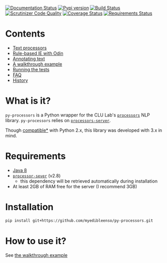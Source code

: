 [![Documentation Status](https://readthedocs.org/projects/py-processors/badge/?version=latest)](http://py-processors.readthedocs.io/en/latest/?badge=latest) [![Pypi version](https://img.shields.io/pypi/v/py-processors.svg)](https://pypi.python.org/pypi/py-processors)  [![Build Status](https://travis-ci.org/myedibleenso/py-processors.svg?branch=master)](https://travis-ci.org/myedibleenso/py-processors) [![Scrutinizer Code Quality](https://scrutinizer-ci.com/g/myedibleenso/py-processors/badges/quality-score.png?b=master)](https://scrutinizer-ci.com/g/myedibleenso/py-processors/?branch=master) [![Coverage Status](https://coveralls.io/repos/github/myedibleenso/py-processors/badge.svg?branch=master)](https://coveralls.io/github/myedibleenso/py-processors?branch=master) [![Requirements Status](https://requires.io/github/myedibleenso/py-processors/requirements.svg?branch=master)](https://requires.io/github/myedibleenso/py-processors/requirements/?branch=master)

# Contents
- [Text processors](processors.md)
- [Rule-based IE with Odin](odin.md)
- [Annotating text](processors.md#annotating-text)
- [A walkthrough example](example.md)
- [Running the tests](dev.md#running-the-tests)
- [FAQ](faq.md)
- [History](release-notes.md)

# What is it?
`py-processors` is a Python wrapper for the CLU Lab's [`processors`](http://github.com/clulab/processors) NLP library.  `py-processors` relies on [`processors-server`](http://github.com/myedibleenso/processors-server).  

Though [compatible*](https://github.com/myedibleenso/py-processors/issues?q=is%3Aopen+is%3Aissue+label%3Apython2.x) with Python 2.x, this library was developed with 3.x in mind.

# Requirements
- [Java 8](https://docs.oracle.com/javase/8/docs/technotes/guides/install/install_overview.html)
- [`processor-sever`](http://github.com/myedibleenso/processors-server) (v2.8)
  - this dependency will be retrieved automatically during installation
- At least 2GB of RAM free for the server (I recommend 3GB)

# Installation

```bash
pip install git+https://github.com/myedibleenso/py-processors.git
```

# How to use it?

See [the walkthrough example](example.md)
